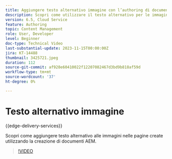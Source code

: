 ```yaml
---
title: Aggiungere testo alternativo immagine con l’authoring di documenti AEM
description: Scopri come utilizzare il testo alternativo per le immagini nella creazione dei documenti.
version: 6.5, Cloud Service
feature: Authoring
topic: Content Management
role: User, Developer
level: Beginner
doc-type: Technical Video
last-substantial-update: 2023-11-15T00:00:00Z
jira: KT-14488
thumbnail: 3425721.jpeg
duration: 112
source-git-commit: af928e60410022f12207082467d3bd9b818af59d
workflow-type: tm+mt
source-wordcount: '37'
ht-degree: 0%

---
```



# Testo alternativo immagine

{{edge-delivery-services}}

Scopri come aggiungere testo alternativo alle immagini nelle pagine create utilizzando la creazione di documenti AEM.

>[!VIDEO](https://video.tv.adobe.com/v/3425721/?learn=on)
